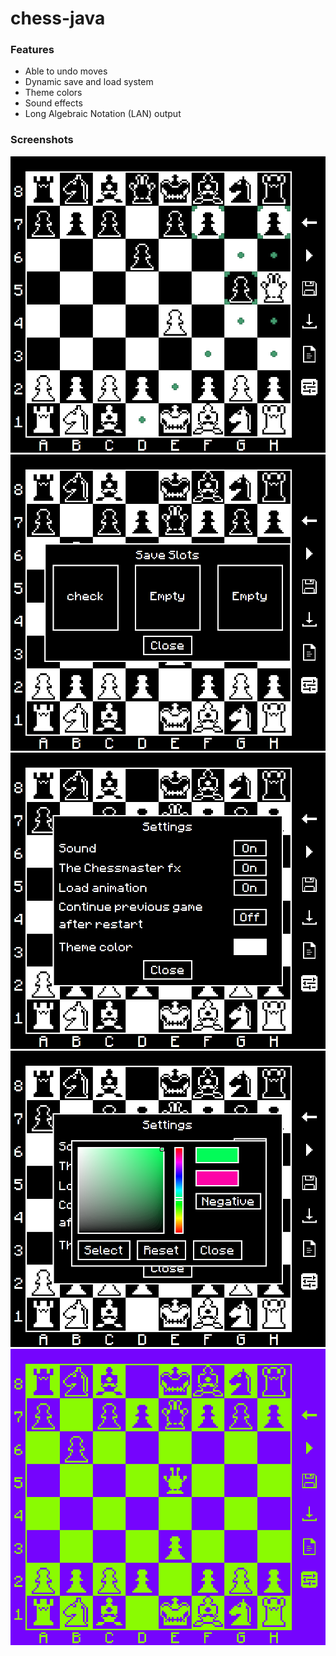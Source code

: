 # chess-java
### Features
* Able to undo moves
* Dynamic save and load system
* Theme colors
* Sound effects
* Long Algebraic Notation (LAN) output
### Screenshots
![screenshot](screenshot-1.png "A screenshot of the game")
![screenshot](screenshot-2.png "A screenshot of the game")
![screenshot](screenshot-3.png "A screenshot of the game")
![screenshot](screenshot-4.png "A screenshot of the game")
![screenshot](screenshot-5.png "A screenshot of the game")
